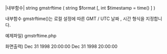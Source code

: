 |내부함수|
string gmstrftime ( string $format [, int $timestamp = time() ] )

내부함수 gmstrftime()는 로컬 설정에 따른 GMT / UTC 날짜 , 시간 형식을 지정합니다.

예제파일) gmstrftime.php
<?php
	setlocale(LC_TIME, 'en_US');
	echo strftime("%b %d %Y %H:%M:%S", mktime(20, 0, 0, 12, 31, 98)) . "\n";
	echo gmstrftime("%b %d %Y %H:%M:%S", mktime(20, 0, 0, 12, 31, 98)) . "\n";
?>

화면출력)
Dec 31 1998 20:00:00 Dec 31 1998 20:00:00 
